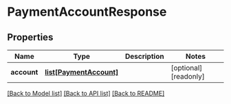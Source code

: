 # PaymentAccountResponse


## Properties
Name | Type | Description | Notes
------------ | ------------- | ------------- | -------------
**account** | [**list[PaymentAccount]**](PaymentAccount.md) |  | [optional] [readonly] 

[[Back to Model list]](../README.md#documentation-for-models) [[Back to API list]](../README.md#documentation-for-api-endpoints) [[Back to README]](../README.md)


